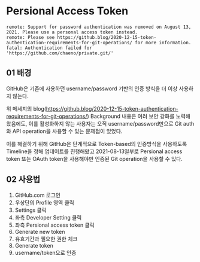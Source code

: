 # Persional Access Token
```
remote: Support for password authentication was removed on August 13, 2021. Please use a personal access token instead.
remote: Please see https://github.blog/2020-12-15-token-authentication-requirements-for-git-operations/ for more information.
fatal: Authentication failed for 'https://github.com/chaeno/private.git/'
```
## 01 배경
GitHub은 기존에 사용하던 username/password 기반의 인증 방식을 더 이상 사용하지 않는다.

위 메세지의 blog(https://github.blog/2020-12-15-token-authentication-requirements-for-git-operations/) Background 내용은 여러 보안 강화를 노력해 왔음에도, 이를 활성화하지 않는 사용자는 오직 username/password만으로 Git auth와 API operation을 사용할 수 있는 문제점이 있었다.

이를 해결하기 위해 GitHub은 단계적으로 Token-based의 인증방식을 사용하도록 Timeline을 정해 업데이트를 진행해왔고 2021-08-13일부로 Persional access token 또는 OAuth token을 사용해야만 인증된 Git operation을 사용할 수 있다.

## 02 사용법
1. GitHub.com 로그인
2. 우상단의 Profile 영역 클릭
3. Settings 클릭
4. 좌측 Developer Setting 클릭
5. 좌측 Persional access token 클릭
6. Generate new token
7. 유효기간과 필요한 권한 체크 
8. Generate token
9. username/token으로 인증




